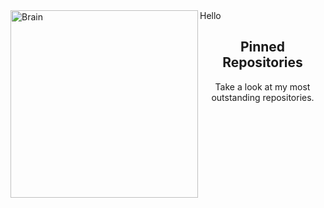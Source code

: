 <img align="left" alt="Brain" width="300" src="http://gifimage.net/wp-content/uploads/2017/10/cerebro-gif-tumblr-3.gif">
Hello

<h2 align="center">Pinned Repositories</h2>
<p align="center">Take a look at my most outstanding repositories.</p>

